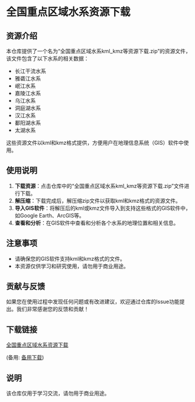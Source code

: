 # 全国重点区域水系资源下载

## 资源介绍

本仓库提供了一个名为“全国重点区域水系kml_kmz等资源下载.zip”的资源文件，该文件包含了以下水系的相关数据：

- 长江干流水系
- 雅砻江水系
- 岷江水系
- 嘉陵江水系
- 乌江水系
- 洞庭湖水系
- 汉江水系
- 鄱阳湖水系
- 太湖水系

这些资源文件以kml和kmz格式提供，方便用户在地理信息系统（GIS）软件中使用。

## 使用说明

1. **下载资源**：点击仓库中的“全国重点区域水系kml_kmz等资源下载.zip”文件进行下载。
2. **解压缩**：下载完成后，解压缩zip文件以获取kml和kmz格式的资源文件。
3. **导入GIS软件**：将解压后的kml或kmz文件导入到支持这些格式的GIS软件中，如Google Earth、ArcGIS等。
4. **查看和分析**：在GIS软件中查看和分析各个水系的地理位置和相关信息。

## 注意事项

- 请确保您的GIS软件支持kml和kmz格式的文件。
- 本资源仅供学习和研究使用，请勿用于商业用途。

## 贡献与反馈

如果您在使用过程中发现任何问题或有改进建议，欢迎通过仓库的Issue功能提出。我们非常感谢您的反馈和贡献！

## 下载链接
[全国重点区域水系资源下载](https://pan.quark.cn/s/8e72239fc616) 

(备用: [备用下载](https://pan.baidu.com/s/1ER9GAormW2-6k75Dn2_nQA?pwd=1234))

## 说明

该仓库仅用于学习交流，请勿用于商业用途。
